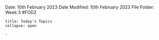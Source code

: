 Date: 10th February 2023
Date Modified: 10th February 2023
File Folder: Week 3
#FOD2  

```ad-abstract
title: Today's Topics
collapse: open

- 

```

